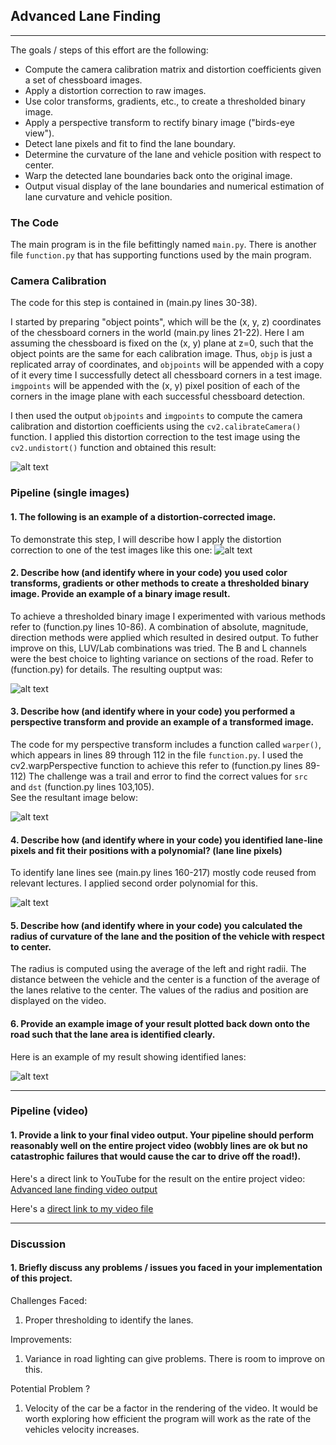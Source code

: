 ## Advanced Lane Finding

---

The goals / steps of this effort are the following:

* Compute the camera calibration matrix and distortion coefficients given a set of chessboard images.
* Apply a distortion correction to raw images.
* Use color transforms, gradients, etc., to create a thresholded binary image.
* Apply a perspective transform to rectify binary image ("birds-eye view").
* Detect lane pixels and fit to find the lane boundary.
* Determine the curvature of the lane and vehicle position with respect to center.
* Warp the detected lane boundaries back onto the original image.
* Output visual display of the lane boundaries and numerical estimation of lane curvature and vehicle position.

[//]: # (Image References)

[image1]: ./examples/undistort_output.png "Undistorted"
[image2]: ./test_images/test1.jpg "Road Transformed"
[image3]: ./examples/binary_combo_example.jpg "Binary Example"
[image4]: ./examples/warped_straight_lines.jpg "Warp Example"
[image5]: ./examples/color_fit_lines.jpg "Fit Visual"
[image6]: ./examples/example_output.jpg "Output"
[video1]: ./project_video.mp4 "Video"
[video2]: ./output.mp4 "Video Output Result"
[image7]: ./output_images/chessboard-original-undistorted.png "Chessboard Undistorted"
[image8]: ./output_images/source_highway_original_undistorted.png "Highway Undistorted"
[image9]: ./output_images/source_highway_thresholded_magnitude.png "Thresholded Magnitude"
[image10]: ./output_images/source_highway_undistorted_warped.png "Warped"
[image11]: ./output_images/polynomial.png "Second Order Polynomial"
[image12]: ./output_images/lane-lines.png "Lane Lines Identified"


### The Code
The main program is in the file befittingly named `main.py`.   There is another file `function.py` that has supporting functions used by the main program.

### Camera Calibration

The code for this step is contained in (main.py lines 30-38).

I started by preparing "object points", which will be the (x, y, z) coordinates of the chessboard corners in the world (main.py lines 21-22).
Here I am assuming the chessboard is fixed on the (x, y) plane at z=0, such that the object points are the same for each calibration image.  Thus, `objp` is just a replicated array of coordinates, and `objpoints` will be appended with a copy of it every time I successfully detect all chessboard corners in a test image.  `imgpoints` will be appended with the (x, y) pixel position of each of the corners in the image plane with each successful chessboard detection.  

I then used the output `objpoints` and `imgpoints` to compute the camera calibration and distortion coefficients using the `cv2.calibrateCamera()` function.  I applied this distortion correction to the test image using the `cv2.undistort()` function and obtained this result:

![alt text][image7]



### Pipeline (single images)

#### 1. The following is an example of a distortion-corrected image.

To demonstrate this step, I will describe how I apply the distortion correction to one of the test images like this one:
![alt text][image8]

#### 2. Describe how (and identify where in your code) you used color transforms, gradients or other methods to create a thresholded binary image.  Provide an example of a binary image result.

To achieve a thresholded binary image I experimented with various methods refer to (function.py lines 10-86).
A combination of absolute, magnitude, direction methods were applied which resulted in desired output.
To futher improve on this, LUV/Lab combinations was tried.  The B and L channels were the best choice
to lighting variance on sections of the road.  Refer to (function.py) for details.
The resulting ouptput was:

![alt text][image9]

#### 3. Describe how (and identify where in your code) you performed a perspective transform and provide an example of a transformed image.

The code for my perspective transform includes a function called `warper()`, which appears in lines 89 through 112 in the file `function.py`.  I used the cv2.warpPerspective function to achieve this refer to (function.py lines 89-112)
The challenge was a trail and error to find the correct values for `src` and `dst` (function.py lines 103,105).  
See the resultant image below:

![alt text][image10]

#### 4. Describe how (and identify where in your code) you identified lane-line pixels and fit their positions with a polynomial? (lane line pixels)

To identify lane lines see (main.py lines 160-217) mostly code reused from relevant lectures.  I applied second order polynomial for this.

![alt text][image11]

#### 5. Describe how (and identify where in your code) you calculated the radius of curvature of the lane and the position of the vehicle with respect to center.

The radius is computed using the average of the left and right radii.
The distance between the vehicle and the center is a function of the average of the lanes relative to the center.
The values of the radius and position are displayed on the video.

#### 6. Provide an example image of your result plotted back down onto the road such that the lane area is identified clearly.

Here is an example of my result showing identified lanes:


![alt text][image12]

---

### Pipeline (video)

#### 1. Provide a link to your final video output.  Your pipeline should perform reasonably well on the entire project video (wobbly lines are ok but no catastrophic failures that would cause the car to drive off the road!).

Here's a direct link to YouTube for the result on the entire project video:  [Advanced lane finding video output](https://youtu.be/4kHg892OFAo)

Here's a [direct link to my video file](./output.mp4)


---

### Discussion

#### 1. Briefly discuss any problems / issues you faced in your implementation of this project.

Challenges Faced:
  1. Proper thresholding to identify the lanes.

Improvements:
  1. Variance in road lighting can give problems.  There is room to improve on this.

Potential Problem ?
  1.  Velocity of the car be a factor in the rendering of the video.  It would be worth exploring how efficient
      the program will work as the rate of the vehicles velocity increases.
